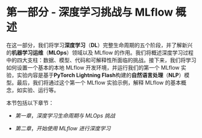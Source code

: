 # 第一部分 - 深度学习挑战与 MLflow 概述

在这一部分，我们将学习**深度学习**（**DL**）完整生命周期的五个阶段，并了解新兴的**机器学习运维**（**MLOps**）领域以及 MLflow 的作用。我们将概述深度学习过程中的四大支柱：数据、模型、代码和可解释性所面临的挑战。接下来，我们将学习如何设置一个基本的本地 MLflow 开发环境，并运行我们的第一个 MLflow 实验，实验内容是基于**PyTorch Lightning Flash**构建的**自然语言处理**（**NLP**）模型。最后，我们将通过这个第一个 MLflow 实验示例，解释 MLflow 的基本概念，如实验、运行等。

本节包括以下章节：

+   *第一章*，*深度学习生命周期与 MLOps 挑战*

+   *第二章*，*开始使用 MLflow 进行深度学习*
